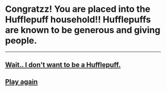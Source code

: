 # Congratzz! You are placed into the Hufflepuff household!! Hufflepuffs are known to be generous and giving people.
---
## [Wait.. I don't want to be a Hufflepuff.](..house.md)
## [Play again](..README.md)
